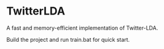 # TwitterLDA

A fast and memory-efficient implementation of Twitter-LDA.

Build the project and run train.bat for quick start.
